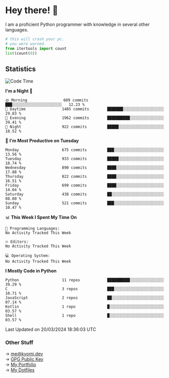 # Hey there! 👋

I am a proficient Python programmer with knowledge in several other languages.

```py
# this will crash your pc.
# you were warned.
from itertools import count
list(count(0))
```

## Statistics
<!--START_SECTION:waka-->
![Code Time](http://img.shields.io/badge/Code%20Time-952%20hrs%2016%20mins-blue)

**I'm a Night 🦉** 

```text
🌞 Morning                609 commits         ███░░░░░░░░░░░░░░░░░░░░░░   12.23 % 
🌆 Daytime                1485 commits        ███████░░░░░░░░░░░░░░░░░░   29.83 % 
🌃 Evening                1962 commits        ██████████░░░░░░░░░░░░░░░   39.41 % 
🌙 Night                  922 commits         █████░░░░░░░░░░░░░░░░░░░░   18.52 % 
```
📅 **I'm Most Productive on Tuesday** 

```text
Monday                   675 commits         ███░░░░░░░░░░░░░░░░░░░░░░   13.56 % 
Tuesday                  933 commits         █████░░░░░░░░░░░░░░░░░░░░   18.74 % 
Wednesday                890 commits         ████░░░░░░░░░░░░░░░░░░░░░   17.88 % 
Thursday                 822 commits         ████░░░░░░░░░░░░░░░░░░░░░   16.51 % 
Friday                   699 commits         ████░░░░░░░░░░░░░░░░░░░░░   14.04 % 
Saturday                 438 commits         ██░░░░░░░░░░░░░░░░░░░░░░░   08.80 % 
Sunday                   521 commits         ███░░░░░░░░░░░░░░░░░░░░░░   10.47 % 
```


📊 **This Week I Spent My Time On** 

```text
💬 Programming Languages: 
No Activity Tracked This Week

🔥 Editors: 
No Activity Tracked This Week

💻 Operating System: 
No Activity Tracked This Week
```

**I Mostly Code in Python** 

```text
Python                   11 repos            ██████████░░░░░░░░░░░░░░░   39.29 % 
C                        3 repos             ███░░░░░░░░░░░░░░░░░░░░░░   10.71 % 
JavaScript               2 repos             ██░░░░░░░░░░░░░░░░░░░░░░░   07.14 % 
Kotlin                   1 repo              █░░░░░░░░░░░░░░░░░░░░░░░░   03.57 % 
Shell                    1 repo              █░░░░░░░░░░░░░░░░░░░░░░░░   03.57 % 
```




 Last Updated on 20/03/2024 18:36:03 UTC
<!--END_SECTION:waka-->

### Other Stuff

→ [me@kyomi.dev](mailto:me@kyomi.dev)\
→ [GPG Public Key](https://github.com/bitterteriyaki.gpg)\
→ [My Portfolio](https://kyomi.dev)\
→ [My Dotfiles](https://github.com/bitterteriyaki/dotfiles)
